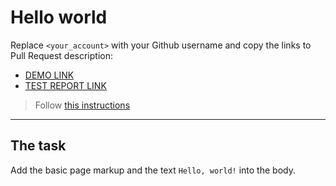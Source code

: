 # Hello world
Replace `<your_account>` with your Github username and copy the links to Pull Request description:
- [DEMO LINK](https://AlexaMak.github.io/layout_hello-world/)
- [TEST REPORT LINK](https://AlexaMak.github.io/layout_hello-world/report/html_report/)

> Follow [this instructions](https://mate-academy.github.io/layout_task-guideline/#how-to-solve-the-layout-tasks-on-github)
___

## The task 
Add the basic page markup and the text `Hello, world!` into the body.

